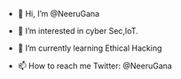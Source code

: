 - 👋 Hi, I’m @NeeruGana
- 👀 I’m interested in cyber Sec,IoT.
- 🌱 I’m currently learning Ethical Hacking

- 📫 How to reach me Twitter: @NeeruGana

<!---
NeeruGana/NeeruGana is a ✨ special ✨ repository because its `README.md` (this file) appears on your GitHub profile.
You can click the Preview link to take a look at your changes.
--->
